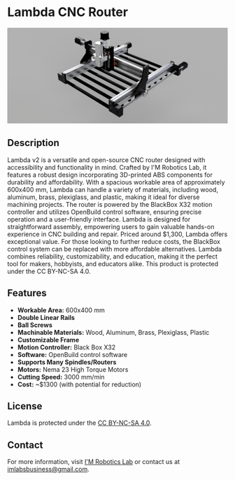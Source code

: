 # Lambda CNC Router

![CNC_Assembly](CNC_Render.png)

## Description

Lambda v2 is a versatile and open-source CNC router designed with accessibility and functionality in mind. Crafted by I'M Robotics Lab, it features a robust design incorporating 3D-printed ABS components for durability and affordability. With a spacious workable area of approximately 600x400 mm, Lambda can handle a variety of materials, including wood, aluminum, brass, plexiglass, and plastic, making it ideal for diverse machining projects. The router is powered by the BlackBox X32 motion controller and utilizes OpenBuild control software, ensuring precise operation and a user-friendly interface. Lambda is designed for straightforward assembly, empowering users to gain valuable hands-on experience in CNC building and repair. Priced around $1,300, Lambda offers exceptional value. For those looking to further reduce costs, the BlackBox control system can be replaced with more affordable alternatives. Lambda combines reliability, customizability, and education, making it the perfect tool for makers, hobbyists, and educators alike. This product is protected under the CC BY-NC-SA 4.0.

## Features

- **Workable Area:** 600x400 mm
- **Double Linear Rails**
- **Ball Screws**
- **Machinable Materials:** Wood, Aluminum, Brass, Plexiglass, Plastic
- **Customizable Frame**
- **Motion Controller:** Black Box X32
- **Software:** OpenBuild control software
- **Supports Many Spindles/Routers**
- **Motors:** Nema 23 High Torque Motors
- **Cutting Speed:** 3000 mm/min
- **Cost:** ~$1300 (with potential for reduction)

## License

Lambda is protected under the [CC BY-NC-SA 4.0](https://creativecommons.org/licenses/by-nc-sa/4.0/).

## Contact

For more information, visit [I'M Robotics Lab](https://www.imroboticslab.com/) or contact us at [imlabsbusiness@gmail.com](mailto:imlabsbusiness@gmail.com).
